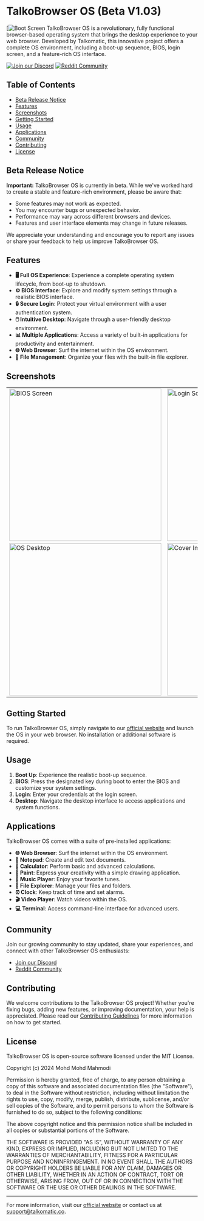 # TalkoBrowser OS (Beta V1.03)

[![Boot Screen](https://raw.githubusercontent.com/NINJACLUBREAL/talkobrowser/main/Screenshot%202024-07-17%202.23.02%20PM.png)
TalkoBrowser OS is a revolutionary, fully functional browser-based operating system that brings the desktop experience to your web browser. Developed by Talkomatic, this innovative project offers a complete OS environment, including a boot-up sequence, BIOS, login screen, and a feature-rich OS interface.

[![Join our Discord](https://img.shields.io/discord/YOUR_DISCORD_SERVER_ID?color=7289DA&logo=discord&logoColor=white)](https://discord.gg/AY7Bk6zgze)
[![Reddit Community](https://img.shields.io/reddit/subreddit-subscribers/talkomatic?style=social)](https://www.reddit.com/r/talkomatic/)

## Table of Contents
- [Beta Release Notice](#beta-release-notice)
- [Features](#features)
- [Screenshots](#screenshots)
- [Getting Started](#getting-started)
- [Usage](#usage)
- [Applications](#applications)
- [Community](#community)
- [Contributing](#contributing)
- [License](#license)

## Beta Release Notice

**Important:** TalkoBrowser OS is currently in beta. While we've worked hard to create a stable and feature-rich environment, please be aware that:

- Some features may not work as expected.
- You may encounter bugs or unexpected behavior.
- Performance may vary across different browsers and devices.
- Features and user interface elements may change in future releases.

We appreciate your understanding and encourage you to report any issues or share your feedback to help us improve TalkoBrowser OS.

## Features

- **🖥️ Full OS Experience**: Experience a complete operating system lifecycle, from boot-up to shutdown.
- **⚙️ BIOS Interface**: Explore and modify system settings through a realistic BIOS interface.
- **🔒 Secure Login**: Protect your virtual environment with a user authentication system.
- **🖱️ Intuitive Desktop**: Navigate through a user-friendly desktop environment.
- **📊 Multiple Applications**: Access a variety of built-in applications for productivity and entertainment.
- **🌐 Web Browser**: Surf the internet within the OS environment.
- **📁 File Management**: Organize your files with the built-in file explorer.

## Screenshots

<table>
  <tr>
    <td><img src="https://raw.githubusercontent.com/NINJACLUBREAL/talkobrowser/main/bios.png" alt="BIOS Screen" width="400"/></td>
    <td><img src="https://raw.githubusercontent.com/NINJACLUBREAL/talkobrowser/main/login.png" alt="Login Screen" width="400"/></td>
  </tr>
  <tr>
    <td><img src="https://raw.githubusercontent.com/NINJACLUBREAL/talkobrowser/main/desktop.png" alt="OS Desktop" width="400"/></td>
    <td><img src="https://raw.githubusercontent.com/NINJACLUBREAL/talkobrowser/main/time.png" alt="Cover Image" width="400"/></td>
  </tr>
</table>

## Getting Started

To run TalkoBrowser OS, simply navigate to our [official website](https://https://talkobrowser.netlify.app/) and launch the OS in your web browser. No installation or additional software is required.

## Usage

1. **Boot Up**: Experience the realistic boot-up sequence.
2. **BIOS**: Press the designated key during boot to enter the BIOS and customize your system settings.
3. **Login**: Enter your credentials at the login screen.
4. **Desktop**: Navigate the desktop interface to access applications and system functions.

## Applications

TalkoBrowser OS comes with a suite of pre-installed applications:

- **🌐 Web Browser**: Surf the internet within the OS environment.
- **📝 Notepad**: Create and edit text documents.
- **🧮 Calculator**: Perform basic and advanced calculations.
- **🎨 Paint**: Express your creativity with a simple drawing application.
- **🎵 Music Player**: Enjoy your favorite tunes.
- **📁 File Explorer**: Manage your files and folders.
- **⏰ Clock**: Keep track of time and set alarms.
- **🎬 Video Player**: Watch videos within the OS.
- **💻 Terminal**: Access command-line interface for advanced users.

## Community

Join our growing community to stay updated, share your experiences, and connect with other TalkoBrowser OS enthusiasts:

- [Join our Discord](https://discord.gg/AY7Bk6zgze)
- [Reddit Community](https://www.reddit.com/r/talkomatic/)

## Contributing

We welcome contributions to the TalkoBrowser OS project! Whether you're fixing bugs, adding new features, or improving documentation, your help is appreciated. Please read our [Contributing Guidelines](CONTRIBUTING.md) for more information on how to get started.

## License

TalkoBrowser OS is open-source software licensed under the MIT License.

Copyright (c) 2024 Mohd Mohd Mahmodi

Permission is hereby granted, free of charge, to any person obtaining a copy of this software and associated documentation files (the "Software"), to deal in the Software without restriction, including without limitation the rights to use, copy, modify, merge, publish, distribute, sublicense, and/or sell copies of the Software, and to permit persons to whom the Software is furnished to do so, subject to the following conditions:

The above copyright notice and this permission notice shall be included in all copies or substantial portions of the Software.

THE SOFTWARE IS PROVIDED "AS IS", WITHOUT WARRANTY OF ANY KIND, EXPRESS OR IMPLIED, INCLUDING BUT NOT LIMITED TO THE WARRANTIES OF MERCHANTABILITY, FITNESS FOR A PARTICULAR PURPOSE AND NONINFRINGEMENT. IN NO EVENT SHALL THE AUTHORS OR COPYRIGHT HOLDERS BE LIABLE FOR ANY CLAIM, DAMAGES OR OTHER LIABILITY, WHETHER IN AN ACTION OF CONTRACT, TORT OR OTHERWISE, ARISING FROM, OUT OF OR IN CONNECTION WITH THE SOFTWARE OR THE USE OR OTHER DEALINGS IN THE SOFTWARE.

---

For more information, visit our [official website](https://mohdyahyamahmodi.github.io/talkobrowser/) or contact us at [support@talkomatic.co](mailto:support@talkomatic.co).

